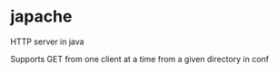 # japache
HTTP server in java

Supports GET from one client at a time from a given directory in conf